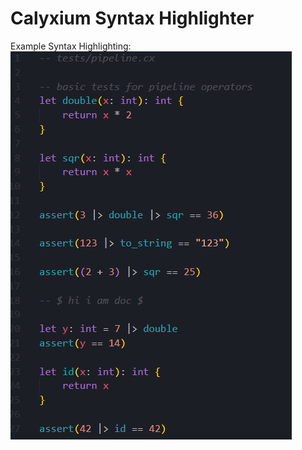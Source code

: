# Calyxium Syntax Highlighter

Example Syntax Highlighting:
![example-highlighting](https://github.com/calyxium-lang/calyxium-syntax/blob/master/imgs/calyxiym-syntax-example.png?raw=true)